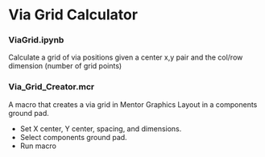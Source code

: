 # Via Grid Calculator

### ViaGrid.ipynb
Calculate a grid of via positions given a center x,y pair and the col/row dimension (number of grid points)

### Via_Grid_Creator.mcr
A macro that creates a via grid in Mentor Graphics Layout in a components ground pad.
- Set X center, Y center, spacing, and dimensions.
- Select components ground pad.
- Run macro